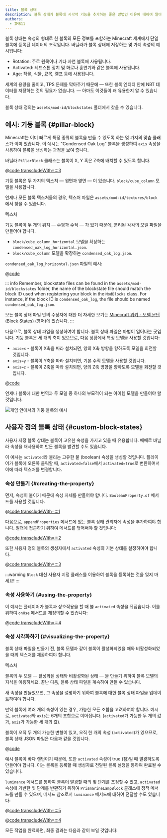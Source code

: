 ```yaml
---
title: 블록 상태
description: 블록 상태가 블록에 시각적 기능을 추가하는 좋은 방법인 이유에 대하여 알아보세요.
authors:
  - IMB11
---
```


블록 상태는 속성의 형태로 한 블록의 모든 정보를 포함하는 Minecraft 세계에서 단일 블록에 등록된 데이터의 조각입니다. 바닐라가 블록 상태에 저장하는 몇 가지 속성의 예시입니다:

- Rotation: 주로 원목이나 기타 자연 블록에 사용됩니다.
- Activated: 레드스톤 장치 및 화로나 훈연기와 같은 블록에 사용됩니다.
- Age: 작물, 식물, 묘목, 켈프 등에 사용됩니다.

세계의 용량을 줄이고, TPS 문제를 막아주기 때문에 — 또한 블록 엔티티 안에 NBT 데이터를 저장하는 것의 필요가 없습니다. — 아마도 이것들이 왜 유용한지 알 수 있습니다.

블록 상태 정의는 `assets/mod-id/blockstates` 폴더에서 찾을 수 있습니다.

## 예시: 기둥 블록 {#pillar-block}

<!-- Note: This example could be used for a custom recipe types guide, a condensor machine block with a custom "Condensing" recipe? -->

Minecraft는 이미 빠르게 특정 종류의 블록을 만들 수 있도록 하는 몇 가지의 맞춤 클래스가 이미 있습니다. 이 예시는 "Condensed Oak Log" 블록을 생성하여 `axis` 속성을 사용하여 블록을 생성하는 과정을 보여 줍니다.

바닐라 `PillarBlock` 클래스는 블록이 X, Y 혹은 Z축에 배치할 수 있도록 합니다.

@[code transcludeWith=:::3](@/reference/1.21/src/main/java/com/example/docs/block/ModBlocks.java)

기둥 블록은 두 가지의 텍스처 — 윗면과 옆면 — 이 있습니다. `block/cube_column` 모델을 사용합니다.

언제나 모든 블록 텍스처들의 경우, 텍스처 파일은 `assets/mod-id/textures/block` 에서 찾을 수 있습니다.

<DownloadEntry visualURL="/assets/develop/blocks/blockstates_0_large.png" downloadURL="/assets/develop/blocks/condensed_oak_log_textures.zip">텍스처</DownloadEntry>

기둥 블록이 두 개의 위치 — 수평과 수직 — 가 있기 때문에, 분리된 각각의 모델 파일을 만들어야 합니다.

- `block/cube_column_horizontal` 모델을 확장하는 `condensed_oak_log_horizontal.json`.
- `block/cube_column` 모델을 확장하는 `condensed_oak_log.json`.

`condensed_oak_log_horizontal.json` 파일의 예시:

@[code](@/reference/1.21/src/main/resources/assets/fabric-docs-reference/models/block/condensed_oak_log_horizontal.json)

::: info
Remember, blockstate files can be found in the `assets/mod-id/blockstates` folder, the name of the blockstate file should match the block ID used when registering your block in the `ModBlocks` class. For instance, if the block ID is `condensed_oak_log`, the file should be named `condensed_oak_log.json`.

모든 블록 상태 파일 안의 수정자에 대한 더 자세한 보기는 [Minecraft 위키 - 모델 문단 (Block States) (영어)](https://minecraft.wiki/w/Tutorials/Models#Block_states)에 있습니다.
:::

다음으로, 블록 상태 파일을 생성하여야 합니다. 블록 상태 파일은 마법이 일어나는 곳입니다. 기둥 블록은 세 개의 축이 있으므로, 다음 상황에서 특정 모델을 사용할 것입니다:

- `axis=x` - 블록이 X축을 따라 설치되면, 양의 X축 방향을 향하도록 모델을 회전할 것입니다.
- `axis=y` - 블록이 Y축을 따라 설치되면, 기본 수직 모델을 사용할 것입니다.
- `axis=z` - 블록이 Z축을 따라 설치되면, 양의 Z축 방향을 향하도록 모델을 회전할 것입니다.

@[code](@/reference/1.21/src/main/resources/assets/fabric-docs-reference/blockstates/condensed_oak_log.json)

언제나 블록에 대한 번역과 두 모델 중 하나의 부모격이 되는 아이템 모델을 만들어야 할 것입니다.

![게임 안에서의 기둥 블록의 예시](/assets/develop/blocks/blockstates_1.png)

## 사용자 정의 블록 상태 {#custom-block-states}

사용자 지정 블록 상태는 블록이 고유한 속성을 가지고 있을 때 유용합니다. 때때로 바닐라 속성을 재사용하여 만든 블록을 발견할 수도 있습니다.

이 예시는 `activated`라 불리는 고유한 불 (boolean) 속성을 생성할 것입니다. 플레이어가 블록에 오른쪽 클릭할 때, `activated=false`에서 `activated=true`로 변환하여서 이에 따라 텍스처를 변경합니다.

### 속성 만들기 {#creating-the-property}

먼저, 속성이 불이기 때문에 속성 자체를 만들어야 합니다. `BooleanProperty.of` 메서드를 사용할 것입니다.

@[code transcludeWith=:::1](@/reference/1.21/src/main/java/com/example/docs/block/custom/PrismarineLampBlock.java)

다음으로, `appendProperties` 메서드에 있는 블록 상태 관리자에 속성을 추가하여야 합니다. 빌더에 접근하기 위하여 메서드를 덮어써야 할 것입니다:

@[code transcludeWith=:::2](@/reference/1.21/src/main/java/com/example/docs/block/custom/PrismarineLampBlock.java)

또한 사용자 정의 블록의 생성자에서 `activated` 속성의 기본 상태를 설정하여야 합니다.

@[code transcludeWith=:::3](@/reference/1.21/src/main/java/com/example/docs/block/custom/PrismarineLampBlock.java)

:::warning
`Block` 대신 사용자 지정 클래스를 이용하여 블록을 등록하는 것을 잊지 마세요!
:::

### 속성 사용하기 {#using-the-property}

이 예시는 플레이어가 블록과 상호작용을 할 때 불 `activated` 속성을 뒤집습니다. 이를 위하여 `onUse` 메서드를 재정의할 수 있습니다:

@[code transcludeWith=:::4](@/reference/1.21/src/main/java/com/example/docs/block/custom/PrismarineLampBlock.java)

### 속성 시각화하기 {#visualizing-the-property}

블록 상태 파일을 만들기 전, 블록 모델과 같이 블록이 활성화되었을 때와 비활성화되었을 때의 텍스처를 제공하여야 합니다.

<DownloadEntry visualURL="/assets/develop/blocks/blockstates_2_large.png" downloadURL="/assets/develop/blocks/prismarine_lamp_textures.zip">텍스처</DownloadEntry>

블록의 두 모델 — 활성화된 상태와 비활성화된 상태 — 을 만들기 위하여 블록 모델의 지식을 이용하세요. 끝난 다음, 블록 상태 파일을 계속하여 만들 수 있습니다.

새 속성을 만들었으면, 그 속성을 설명하기 위하여 블록에 대한 블록 상태 파일을 업데이트하여야 합니다.

만약 블록에 여러 개의 속성이 있는 경우, 가능한 모든 조합을 고려하여야 합니다. 예시로, `activated`와 `axis`는 6개의 조합으로 이어집니다. (`activated`가 가능한 두 개의 값과, `axis`가 가능한 세 개의 값).

블록이 오직 두 개의 가능한 변형이 있고, 오직 한 개의 속성 (`activated`)가 있으므로, 블록 상태 JSON 파일은 다음과 같을 것입니다.

@[code](@/reference/1.21/src/main/resources/assets/fabric-docs-reference/blockstates/prismarine_lamp.json)

예시 블록이 바다 랜턴이기 때문에, 또한 `activated` 속성이 true (참)일 때 발광하도록 만들어야 합니다. 이는 블록을 등록할 때 생성자로 전달된 블록 설정을 통하여 완료될 수 있습니다.

`luminance` 메서드를 통하여 블록이 발광할 때의 빛 단계를 조정할 수 있고, `activated` 속성에 기반한 빛 단계를 반환하기 위하여 `PrismarineLampBlock` 클래스에 정적 메서드를 만들 수 있으며, 메서드 참조로서 `luminance` 메서드에 대하여 전달할 수도 있습니다:

@[code transcludeWith=:::5](@/reference/1.21/src/main/java/com/example/docs/block/custom/PrismarineLampBlock.java)

@[code transcludeWith=:::4](@/reference/1.21/src/main/java/com/example/docs/block/ModBlocks.java)

<!-- Note: This block can be a great starter for a redstone block interactivity page, maybe triggering the blockstate based on redstone input? -->

모든 작업을 완료하면, 최종 결과는 다음과 같이 보일 것입니다:

<VideoPlayer src="/assets/develop/blocks/blockstates_3.webm" title="Prismarine Lamp Block in-game" />
